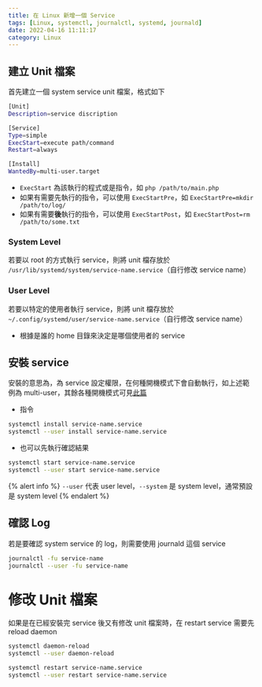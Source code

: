 ```yaml
---
title: 在 Linux 新增一個 Service
tags: [Linux, systemctl, journalctl, systemd, journald]
date: 2022-04-16 11:11:17
category: Linux
---
```


## 建立 Unit 檔案

首先建立一個 system service unit 檔案，格式如下

```bash
[Unit]
Description=service discription

[Service]
Type=simple
ExecStart=execute path/command
Restart=always

[Install]
WantedBy=multi-user.target
```

- `ExecStart` 為該執行的程式或是指令，如 `php /path/to/main.php`
- 如果有需要先執行的指令，可以使用 `ExecStartPre`，如 `ExecStartPre=mkdir /path/to/log/`
- 如果有需要**後**執行的指令，可以使用 `ExecStartPost`，如 `ExecStartPost=rm /path/to/some.txt`

### System Level
若要以 root 的方式執行 service，則將 unit 檔存放於 `/usr/lib/systemd/system/service-name.service`（自行修改 service name）

### User Level
若要以特定的使用者執行 service，則將 unit 檔存放於 `~/.config/systemd/user/service-name.service`（自行修改 service name）

- 根據是誰的 home 目錄來決定是哪個使用者的 service

## 安裝 service

安裝的意思為，為 service 設定權限，在何種開機模式下會自動執行，如上述範例為 multi-user，其餘各種開機模式可見[此篇](https://blog.lusw.dev/posts/linux/init-number.html)

- 指令

```bash
systemctl install service-name.service
systemctl --user install service-name.service
```

- 也可以先執行確認結果

```bash
systemctl start service-name.service
systemctl --user start service-name.service
```

{% alert info %}
`--user` 代表 user level，`--system` 是 system level，通常預設是 system level
{% endalert %}

## 確認 Log

若是要確認 system service 的 log，則需要使用 journald 這個 service

```bash
journalctl -fu service-name
journalctl --user -fu service-name
```

# 修改 Unit 檔案

如果是在已經安裝完 service 後又有修改 unit 檔案時，在 restart service 需要先 reload daemon

```bash
systemctl daemon-reload
systemctl --user daemon-reload
```

```bash
systemctl restart service-name.service
systemctl --user restart service-name.service
```

